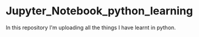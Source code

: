 # Jupyter_Notebook_python_learning
In this repository I'm uploading all the things I have learnt in python.
